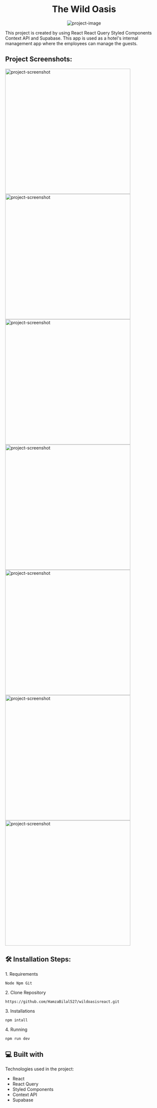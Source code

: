 <h1 align="center" id="title">The Wild Oasis</h1>

<p align="center"><img src="https://i.ibb.co/x1C5nkS/2.png" alt="project-image"></p>

<p id="description">This project is created by using React React Query Styled Components Context API and Supabase. This app is used as a hotel's internal management app where the employees can manage the guests.</p>

<h2>Project Screenshots:</h2>

<img src="https://i.ibb.co/GkfLy09/1.png" alt="project-screenshot" width="full" height="400/">

<img src="https://i.ibb.co/VMqHFSh/3.png" alt="project-screenshot" width="full" height="400/">

<img src="https://i.ibb.co/09H5vK7/6.png" alt="project-screenshot" width="full" height="400/">

<img src="https://i.ibb.co/b2rC6Mn/7.png" alt="project-screenshot" width="full" height="400/">

<img src="https://i.ibb.co/Y2kv7VM/8.png" alt="project-screenshot" width="full" height="400/">

<img src="https://i.ibb.co/Pt3pbqJ/5.png" alt="project-screenshot" width="full" height="400/">

<img src="https://i.ibb.co/TRpGCJg/4.png" alt="project-screenshot" width="full" height="400/">

<h2>🛠️ Installation Steps:</h2>

<p>1. Requirements</p>

```
Node Npm Git
```

<p>2. Clone Repository</p>

```
https://github.com/HamzaBilal527/wildoasisreact.git
```

<p>3. Installations</p>

```
npm intall
```

<p>4. Running</p>

```
npm run dev
```
  
  
<h2>💻 Built with</h2>

Technologies used in the project:

*   React
*   React Query
*   Styled Components
*   Context API
*   Supabase
